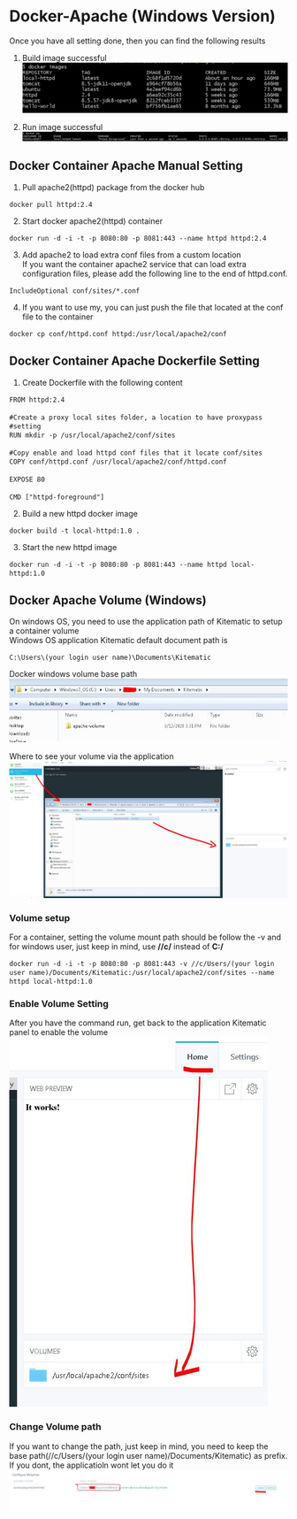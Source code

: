 # Docker-Apache (Windows Version)

Once you have all setting done, then you can find the following results  
1. Build image  successful  
![Alt text](img/1.JPG?raw=true)

2. Run image successful  
![Alt text](img/2.JPG?raw=true)

## Docker Container Apache Manual Setting
1. Pull apache2(httpd) package from the docker hub
```
docker pull httpd:2.4
```
2. Start docker apache2(httpd) container
```
docker run -d -i -t -p 8080:80 -p 8081:443 --name httpd httpd:2.4
```
3. Add apache2 to load extra conf files from a custom location  
If you want the container apache2 service that can load extra configuration files, please add the following line to the end of httpd.conf.  
```
IncludeOptional conf/sites/*.conf
```
4. If you want to use my, you can just push the file that located at the conf file to the container
```
docker cp conf/httpd.conf httpd:/usr/local/apache2/conf
```
## Docker Container Apache Dockerfile Setting

1. Create Dockerfile with the following content
```
FROM httpd:2.4

#Create a proxy local sites folder, a location to have proxypass #setting
RUN mkdir -p /usr/local/apache2/conf/sites

#Copy enable and load httpd conf files that it locate conf/sites
COPY conf/httpd.conf /usr/local/apache2/conf/httpd.conf

EXPOSE 80

CMD ["httpd-foreground"]
```

2. Build a new httpd docker image
```
docker build -t local-httpd:1.0 .
```
3. Start the new httpd image
```
docker run -d -i -t -p 8080:80 -p 8081:443 --name httpd local-httpd:1.0
```
## Docker Apache Volume (Windows)
On windows OS, you need to use the application path of Kitematic to setup a container volume  
Windows OS application Kitematic default document path is 
```
C:\Users\(your login user name)\Documents\Kitematic
```

Docker windows volume base path  
![Alt text](img/3.JPG?raw=true)

Where to see your volume via the application  
![Alt text](img/4.JPG?raw=true)

### Volume setup
For a container, setting the volume mount path should be follow the -v and for windows user, just keep in mind, use **//c/** instead of **C:/**  
```
docker run -d -i -t -p 8080:80 -p 8081:443 -v //c/Users/(your login user name)/Documents/Kitematic:/usr/local/apache2/conf/sites --name httpd local-httpd:1.0
```

### Enable Volume Setting
After you have the command run, get back to the application Kitematic panel to enable the volume  
![Alt text](img/5.JPG?raw=true)

### Change Volume path
If you want to change the path, just keep in mind, you need to keep the base path(//c/Users/(your login user name)/Documents/Kitematic) as prefix.  
If you dont, the applicatioln wont let you do it  
![Alt text](img/6.JPG?raw=true)
